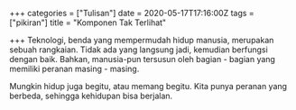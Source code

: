 +++
categories = ["Tulisan"]
date = 2020-05-17T17:16:00Z
tags = ["pikiran"]
title = "Komponen Tak Terlihat"

+++
Teknologi, benda yang mempermudah hidup manusia, merupakan sebuah rangkaian.<!-- more --> Tidak ada yang langsung jadi, kemudian berfungsi dengan baik. Bahkan, manusia-pun tersusun oleh bagian - bagian yang memiliki peranan masing - masing.

Mungkin hidup juga begitu, atau memang begitu. Kita punya peranan yang berbeda, sehingga kehidupan bisa berjalan.